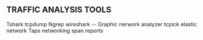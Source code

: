 ## TRAFFIC ANALYSIS TOOLS
Tshark
tcpdump
Ngrep
wireshark -- Graphic nerwork analyzer
tcpick
elastic
network Taps
networking span reports